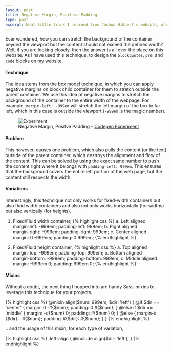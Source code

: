 ```yaml
---
layout: post
title: Negative Margin, Positive Padding
type: post
excerpt: Neat little trick I learned from Joshua Hibbert's website, where he has effectively used this technique to design backgrounds stretching infinitely on either directions but the content respects the width.
---
```


Ever wondered, how you can stretch the background of the container beyond the viewport but the content should not exceed the defined width? Well, if you are looking closely, then the answer is all over the place on this website. As I have used this technique, to design the `blockquotes`, `pre`, and `code` blocks on my website.

#### Technique

The idea stems from the [box model technique](http://css-tricks.com/the-css-box-model/), in which you can apply negative margins on block child container for them to stretch outside the parent container. We use this idea of negative margins to stretch the background of the container to the entire width of the webpage. For example, `margin-left: -999em` will stretch the left margin of the box to far left, which in this case is outside the viewport (`-999em` is the magic number).

<figure>
    <img src="http://res.cloudinary.com/dw9fem4ki/image/upload/v1404648677/https_dl_kraken_io_7e3eb546529ff3421622655117b4bd51_negative-positive_s1vuna.png" alt="Experiment">
    <figcaption>Negative Margin, Positve Padding – <a href="http://codepen.io/pankajparashar/full/rEvIJ/">Codepen Experiment</a></figcaption>
</figure>

#### Problem

This however, causes one problem, which also pulls the content (or the text) outside of the parent container, which destroys the alignment and flow of the content. This can be solved by using the exact same number to push the content right where it belongs with `padding-left: 999em`. This ensures that the background covers the entire left portion of the web page, but the content still respects the width.

#### Variations

Interestingly, this technique not only works for fixed-width containers but also fluid width containers and also not only works horizontally (for widths) but also vertically (for heights).

1. Fixed/Fluid width container,
{% highlight css %}
a. Left aligned  
margin-left: -999em; padding-left: 999em;
b. Right aligned  
margin-right: -999em; padding-right: 999em;
c. Center aligned  
margin: 0 -999em; padding: 0 999em;
{% endhighlight %}

2. Fixed/Fluid height container,
{% highlight css %}
a. Top aligned  
margin-top: -999em; padding-top: 999em;
b. Bottom aligned  
margin-bottom: -999em; padding-bottom: 999em;
c. Middle aligned  
margin: -999em 0; padding: 999em 0;
{% endhighlight %}

#### Mixins

Without a doubt, the next thing I hopped into are handy Sass-mixins to leverage this technique for your projects.

{% highlight css %}
@mixin align($num: 999em, $dir: 'left') {
    @if $dir == 'center' {
        margin: 0 -#{$num};
        padding: 0 #{$num};
    }
    @else if $dir == 'middle' {
        margin: -#{$num} 0;
        padding: #{$num} 0;
    }
    @else {
        margin-#{$dir}: -#{$num};
        padding-#{$dir}: #{$num};
    }
}
{% endhighlight %}

.. and the usage of this mixin, for each type of variation,

{% highlight css %}
.left-align {
    @include align($dir: 'left');
}
{% endhighlight %}